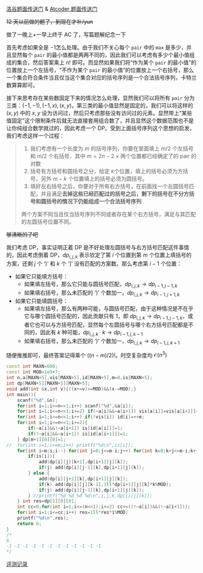 [洛谷题面传送门](https://www.luogu.com.cn/problem/AT4515) & [Atcoder 题面传送门](https://atcoder.jp/contests/agc030/tasks/agc030_e)

~~12 天以前做的题了，到现在才补/yun~~

做了一晚上+一早上终于 AC 了，写篇题解纪念一下

首先考虑如果全是 $-1$​ 怎么处理。由于我们不关心每个 `pair` 中的 `max` 是多少，并且显然每个 `pair` 的最小值都是两两不同的，因此我们可以考虑有多少个最小值组成的集合，然后答案乘上 $n!$ 即可。而显然如果我们将“作为某个 `pair` 的最小值”的位置放上一个左括号，“不作为某个 `pair` 的最小值”的位置放上一个右括号，那么一个集合符合条件当且仅当这个集合对应的括号序列是一个合法括号序列，卡特兰数算算即可。

接下来思考存在某些数固定下来的情况怎么处理，显然我们可以将所有 `pair` 分为三类：$(-1,-1),(-1,x),(x,y)$，第三类的最小值显然是固定的，我们可以将这样的 $(x,y)$ 中的 $x,y$ 设为访问过，然后只考虑那些没有访问过的元素。显然带上“某些值固定”这个限制条件后就无法直接套用组合数了，并且显然这个数据范围也不是让你纯组合数学就过的，因此考虑一个 DP。受到上面括号序列这个思想的启发，我们考虑这样一个过程：

> 1. 我们考虑有一个长度为 $m$ 的括号序列，你要在里面填上 $m/2$ 个左括号和 $m/2$​ 个右括号，其中 $m=2n-2\times\text{两个位置都已经确定了的 pair 的对数}$
> 2. 括号有方括号和圆括号之分，给定 $k$​ 个位置，填上的括号必须为方括号，另外 $m-k$ 个位置填上的括号必须为圆括号。
> 3. 填好左右括号之后，你要对于所有右方括号，在前面找一个左圆括号匹配，并且满足**去掉这些已经匹配过的括号之后，剩下的括号在不分方括号和圆括号的情况下仍能组成一个合法括号序列**
>
> 两个方案不同当且仅当括号序列不同或者存在某个右方括号，满足与其匹配的左圆括号位置不同。

~~够清晰的了吧~~

我们考虑 DP，事实证明正着 DP 是不好处理左圆括号与右方括号匹配这件事情的，因此考虑倒着 DP，$dp_{i,j,k}$ 表示钦定了第 $i$ 个位置到第 $m$ 个位置上填括号的方案，还剩 $j$ 个 ‘)’ 和 $k$ 个 ‘]’ 没有匹配的方案数。那么考虑第 $i-1$ 个位置：

- 如果它只能填方括号：
  - 如果填左括号，那么它只能与圆括号匹配，$dp_{i,j,k}\to dp_{i-1,j-1,k}$
  - 如果填右括号，那么未匹配的 ‘)’ 个数加一，$dp_{i,j,k}\to dp_{i-1,j+1,k}$
- 如果它只能填圆括号：
  - 如果填左括号，那么有两种可能，与圆括号匹配，由于这种情况是不在乎它与哪个圆括号匹配的，因此贡献只有 $1$，即 $dp_{i,j,k}\to dp_{i-1,j-1,k}$，或者它也可以与方括号匹配，显然每个左圆括号与哪个右方括号匹配都是不同的，因此有 $k$ 种可能，$dp_{i,j,k}·k\to dp_{i-1,j,k-1}$
  - 如果填右括号，那么未匹配的 ‘)’ 个数加一，$dp_{i,j,k}\to dp_{i-1,j,k+1}$

随便推推即可，最终答案记得乘个 $((n-m)/2)!$。时空复杂度均 $\mathcal O(n^3)$​

```cpp
const int MAXN=600;
const int MOD=1e9+7;
int n,a[MAXN+5],vis[MAXN+5],id[MAXN+5],m=0,is[MAXN+5];
int dp[MAXN+5][MAXN+5][MAXN+5];
void add(int &x,int v){((x+=v)>=MOD)&&(x-=MOD);}
int main(){
	scanf("%d",&n);
	for(int i=1;i<=n<<1;i++) scanf("%d",&a[i]);
	for(int i=1;i<=n<<1;i+=2) if(~a[i]&&~a[i+1]) vis[a[i]]=vis[a[i+1]]=1;
	for(int i=1;i<=n<<1;i++) if(!vis[i]) id[i]=++m;
	for(int i=1;i<=n<<1;i+=2){
		if(~a[i]&&!~a[i+1]) is[id[a[i]]]=1;
		if(!~a[i]&&~a[i+1]) is[id[a[i+1]]]=1;
	} dp[m+1][0][0]=1;
//	for(int i=1;i<=m;i++) printf("%d\n",is[i]);
	for(int i=m;i;i--) for(int j=0;j<=m-i;j++) for(int k=0;k+j<=m-i;k++){
		if(is[i]){
			add(dp[i][j][k+1],dp[i+1][j][k]);
			if(j) add(dp[i][j-1][k],dp[i+1][j][k]);
		} else {
			add(dp[i][j+1][k],dp[i+1][j][k]);
			if(k) add(dp[i][j][k-1],1ll*dp[i+1][j][k]*k%MOD);
			if(j) add(dp[i][j-1][k],dp[i+1][j][k]);
		} //printf("%d %d %d %d\n",i,j,k,dp[i][j][k]);
	} int res=dp[1][0][0];
	int cc=0;for(int i=1;i<=(n<<1);i+=2) cc+=((!~a[i])&&(!~a[i+1]));
	for(int i=1;i<=cc;i++) res=1ll*res*i%MOD;
	printf("%d\n",res);
	return 0;
}
/*
6
-1 -1 -1 -1 -1 -1 -1 -1 -1 -1 -1 -1
*/
```

[评测记录](https://atcoder.jp/contests/agc030/submissions/25003186)

